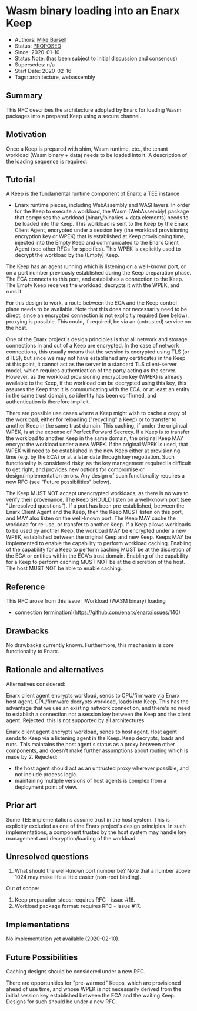 # Wasm binary loading into an Enarx Keep
- Authors: [Mike Bursell](https://github.com/MikeCamel)
- Status: [PROPOSED](/README.md#proposed)
- Since: 2020-01-10
- Status Note: (has been subject to initial discussion and consensus)  
- Supersedes: n/a
- Start Date: 2020-02-16
- Tags: architecture, webassembly

## Summary

This RFC describes the architecture adopted by Enarx for loading Wasm
packages into a prepared Keep using a secure channel. 

## Motivation

Once a Keep is prepared with shim, Wasm runtime, etc., the
tenant workload (Wasm binary + data) needs to be loaded into it.  A
description of the loading sequence is required.

## Tutorial

A Keep is the fundamental runtime component of Enarx: a TEE instance
+ Enarx runtime pieces, including WebAssembly and WASI layers.  In
order for the Keep to execute a workload, the Wasm (WebAssembly) package
that comprises the workload (binary/binaries + data elements) needs to be
loaded into the Keep.  This workload is sent to the Keep by the Enarx
Client Agent, encrypted under a session key (the workload provisioning
encryption key or WPEK) that is established at Keep provisioning time,
injected into the Empty Keep and communicated to the Enarx Client Agent
(see other RFCs for specifics). This WPEK is explicitly used to decrypt
the workload by the (Empty) Keep.

The Keep has an agent running which is listening on a well-known port,
or on a port number previously established during the Keep preparation
phase.  The ECA connects to this port, and establishes a connection to
the Keep.  The Empty Keep receives the workload, decrypts it with the WPEK,
and runs it.

For this design to work, a route between the ECA and the Keep control
plane needs to be available.  Note that this does not necessarily
need to be direct: since an encrypted connection is not explicitly
required (see below), proxying is possible.  This could, if required,
be via an (untrusted) service on the host.

One of the Enarx project's design principles is that all network
and storage connections in and out of a Keep are encrypted.  In the
case of network connections, this usually means that the session is
encrypted using TLS (or dTLS), but since we may not have established
any certificates in the Keep at this point, it cannot act as the
server in a standard TLS client-server model, which requires
authentication of the party acting as the server. However, as the workload
provisioning encryption key (WPEK) is already available to
the Keep, if the workload can be decrypted using this key, this assures
the Keep that it is communicating with the ECA, or at least an entity
in the same trust domain, so identity has been confirmed, and
authentication is therefore implicit.

There are possible use cases where a Keep might wish to cache a copy
of the workload, either for reloading ("recycling" a Keep) or to
transfer to another Keep in the same trust domain.  This caching, if
under the origincal WPEK, is at the expense of Perfect Forward
Secrecy.  If a Keep is to transfer the workload to another Keep in
the same domain, the original Keep MAY encrypt the workload under a new
WPEK.  If the original WPEK is used, that WPEK will need to be
established in the new Keep either at provisioning time (e.g. by the
ECA) or at a later date through key negotiation.  Such functionality
is considered risky, as the key management required is difficult to
get right, and provides new options for compromise or
design/implementation errors.  Any design of such functionality requires
a new RFC (see "Future possibilities" below).

The Keep MUST NOT accept unencrypted workloads, as there is no way
to verify their provenance.
The Keep SHOULD listen on a well-known port (see "Unresolved
questions").
If a port has been pre-established, between the Enarx Client Agent and
the Keep, then the Keep MUST listen on this port,
and MAY also listen on the well-known port.
The Keep MAY cache the workload for re-use, or transfer to another
Keep.  If a Keep allows workloads to be used by another Keep, the
workload MAY be encrypted under a new WPEK, established between the
original Keep and new Keep.
Keeps MAY be implemented to enable the capability to perform
workload caching.
Enabling of the capability for a Keep to perform caching MUST be at
the discretion of the ECA or entities within the ECA's trust domain.
Enabling of the capability for a Keep to perform caching MUST NOT
be at the discretion of the host.  The host MUST NOT be able to
enable caching.

## Reference

This RFC arose from this issue: [Workload (WASM binary) loading
- connection termination](https://github.com/enarx/enarx/issues/140)

## Drawbacks

No drawbacks currently known. Furthermore, this mechanism is core functionality to Enarx.

## Rationale and alternatives

Alternatives considered:

Enarx client agent encrypts workload, sends to CPU/firmware via Enarx
host agent. CPU/firmware decrypts workload, loads into Keep. This has
the advantage that we use an existing network connection, and there's
no need to establish a connection nor a session key between the Keep
and the client agent.
Rejected: this is not supported by all architectures.

Enarx client agent encrypts workload, sends to host agent. Host agent
sends to Keep via a listening agent in the Keep. Keep decrypts, loads
and runs. This maintains the host agent's status as a proxy between
other components, and doesn't make further assumptions about routing
which is made by 2. 
Rejected:
- the host agent should act as an untrusted proxy wherever possible,
and not include process logic.
- maintaining multiple versions of host agents is complex from
a deployment point of view.

## Prior art

Some TEE implementations assume trust in the host system.  This is
explicitly excluded as one of the Enarx project's design principles.
In such implementations, a component trusted by the host system may
handle key management and decryption/loading of the workload.

## Unresolved questions

1. What should the well-known port number be?  Note that a number
above 1024 may make life a little easier (non-root binding).

Out of scope:
1. Keep preparation steps: requires RFC - issue #16.
1. Workload package format: requires RFC - issue #17.

## Implementations

No implementation yet available (2020-02-10).

## Future Possibilities

Caching designs should be considered under a new RFC.

There are opportunities for "pre-warmed" Keeps, which are provisioned
ahead of use time, and whose WPEK is not necessarily derived from the
initial session key established between the ECA and the waiting Keep.
Designs for such should be under a new RFC.
